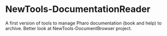 # NewTools-DocumentationReader
A first version of tools to manage Pharo documentation (book and help) to archive.
Better look at NewTools-DocumentBrowser project.
